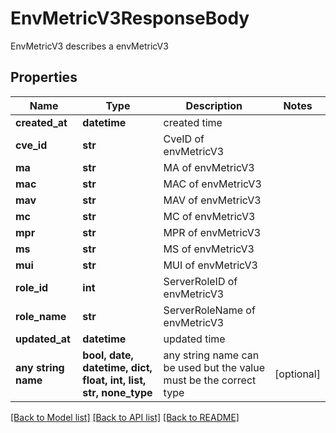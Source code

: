 # EnvMetricV3ResponseBody

EnvMetricV3 describes a envMetricV3

## Properties
Name | Type | Description | Notes
------------ | ------------- | ------------- | -------------
**created_at** | **datetime** | created time | 
**cve_id** | **str** | CveID of envMetricV3 | 
**ma** | **str** | MA of envMetricV3 | 
**mac** | **str** | MAC of envMetricV3 | 
**mav** | **str** | MAV of envMetricV3 | 
**mc** | **str** | MC of envMetricV3 | 
**mpr** | **str** | MPR of envMetricV3 | 
**ms** | **str** | MS of envMetricV3 | 
**mui** | **str** | MUI of envMetricV3 | 
**role_id** | **int** | ServerRoleID of envMetricV3 | 
**role_name** | **str** | ServerRoleName of envMetricV3 | 
**updated_at** | **datetime** | updated time | 
**any string name** | **bool, date, datetime, dict, float, int, list, str, none_type** | any string name can be used but the value must be the correct type | [optional]

[[Back to Model list]](../README.md#documentation-for-models) [[Back to API list]](../README.md#documentation-for-api-endpoints) [[Back to README]](../README.md)


